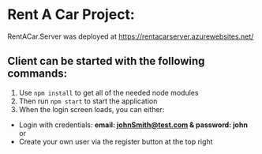 # Rent A Car Project:

RentACar.Server was deployed at https://rentacarserver.azurewebsites.net/

## Client can be started with the following commands:
  1. Use `npm install` to get all of the needed node modules
  2. Then run `npm start` to start the application
  3. When the login screen loads, you can either:
  - Login with credentials: **email: johnSmith@test.com & password: john** or
  - Create your own user via the register button at the top right 
